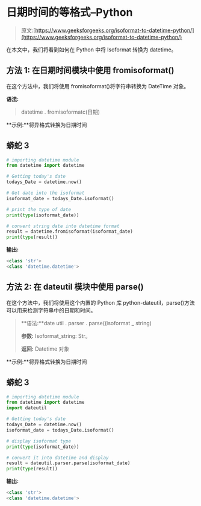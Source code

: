 # 日期时间的等格式–Python

> 原文:[https://www.geeksforgeeks.org/isoformat-to-datetime-python/](https://www.geeksforgeeks.org/isoformat-to-datetime-python/)

在本文中，我们将看到如何在 Python 中将 Isoformat 转换为 datetime。

## **方法 1:** 在日期时间模块中使用 fromisoformat()

在这个方法中，我们将使用 fromisoformat()将字符串转换为 DateTime 对象。

**语法:**

> datetime . fromisoformatc(日期)

**示例:**将异格式转换为日期时间

## 蟒蛇 3

```py
# importing datetime module
from datetime import datetime

# Getting today's date
todays_Date = datetime.now()

# Get date into the isoformat
isoformat_date = todays_Date.isoformat()

# print the type of date
print(type(isoformat_date))

# convert string date into datetime format
result = datetime.fromisoformat(isoformat_date)
print(type(result))
```

**输出:**

```py
<class 'str'>
<class 'datetime.datetime'>
```

## **方法 2:** 在 dateutil 模块中使用 parse()

在这个方法中，我们将使用这个内置的 Python 库 python-dateutil，parse()方法可以用来检测字符串中的日期和时间。

> **语法:**date util . parser . parse((isoformat _ string)
> 
> **参数:** Isoformat_string: Str。
> 
> **返回:** Datetime 对象

**示例:**将异格式转换为日期时间

## 蟒蛇 3

```py
# importing datetime module
from datetime import datetime
import dateutil

# Getting today's date
todays_Date = datetime.now()
isoformat_date = todays_Date.isoformat()

# display isoformat type
print(type(isoformat_date))

# convert it into datetime and display
result = dateutil.parser.parse(isoformat_date)
print(type(result))
```

**输出:**

```py
<class 'str'>
<class 'datetime.datetime'>
```